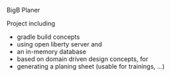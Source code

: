 BigB Planer

Project including 
- gradle build concepts 
- using open liberty server and
- an in-memory database
- based on domain driven design concepts, for
- generating a planing sheet (usable for trainings, ...)